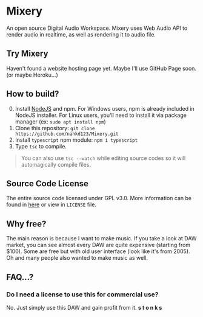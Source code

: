 # Mixery
An open source Digital Audio Workspace. Mixery uses Web Audio API to render audio in realtime, as well as rendering it to audio file.

## Try Mixery
Haven't found a website hosting page yet. Maybe I'll use GitHub Page soon. (or maybe Heroku...)

## How to build?
0. Install [NodeJS](https://nodejs.org/en/) and npm. For Windows users, npm is already included in NodeJS installer. For Linux users, you'll need to install it via package manager (ex: ``sudo apt install npm``)
1. Clone this repository: ``git clone https://github.com/nahkd123/Mixery.git``
2. Install ``typescript`` npm module: ``npm i typescript``
3. Type ``tsc`` to compile.

> You can also use ``tsc --watch`` while editing source codes so it will automagically compile files.

## Source Code License
The entire source code licensed under GPL v3.0. More information can be found in [here](https://www.gnu.org/licenses/gpl-3.0.html) or view in ``LICENSE`` file.

## Why free?
The main reason is because I want to make music. If you take a look at DAW market, you can see almost every DAW are quite expensive (starting from $100). Some are free but with old user interface (look like it's from 2005). Oh and many people also wanted to make music as well.

## FAQ...?
### Do I need a license to use this for commercial use?
No. Just simply use this DAW and gain profit from it. **s t o n k s**
